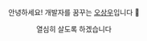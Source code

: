 <div align="center">

안녕하세요! 개발자를 꿈꾸는 [오상우](https://osangu.notion.site/343f3ae8699047929a72789108fdebef)입니다 🫡

열심히 살도록 하겠습니다
</div>
